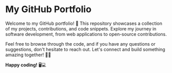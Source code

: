 # My GitHub Portfolio

Welcome to my GitHub portfolio! 🚀 This repository showcases a collection of my projects, contributions, and code snippets. Explore my journey in software development, from web applications to open-source contributions. 


Feel free to browse through the code, and if you have any questions or suggestions, don't hesitate to reach out. Let's connect and build something amazing together! 🔧✨

**Happy coding!** 🖥️💻
